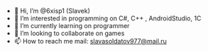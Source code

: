 - 👋 Hi, I’m @6xisp1 (Slavek)
- 👀 I’m interested in programming on C#, C++ , AndroidStudio, 1C
- 🌱 I’m currently learning on programmer
- 💞️ I’m looking to collaborate on games
- 📫 How to reach me mail: slavasoldatov977@mail.ru

<!---
6xisp1/6xisp1 is a ✨ special ✨ repository because its `README.md` (this file) appears on your GitHub profile.
You can click the Preview link to take a look at your changes.
--->
